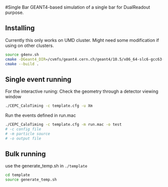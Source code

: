 #Single Bar
GEANT4-based simulation of a single bar for DualReadout purpose.

## Installing

Currently this only works on UMD cluster. Might need some modification if using on other clusters. 
```bash
source g4env.sh
cmake -DGeant4_DIR=/cvmfs/geant4.cern.ch/geant4/10.5/x86_64-slc6-gcc63-opt/lib64/GEANT4-10.5.0
cmake --build .
```

## Single event running
For the interactive runing:
Check the geometry through a detector viewing window
```bash
./CEPC_CaloTiming -c template.cfg -u Xm  
```
Run the events defined in run.mac
```bash
./CEPC_CaloTiming -c template.cfg -m run.mac -o test
# -c config file
# -m particle source
# -o output file
```

## Bulk running
use the generate_temp.sh in `./template`
```bash
cd template 
source generate_temp.sh
```





